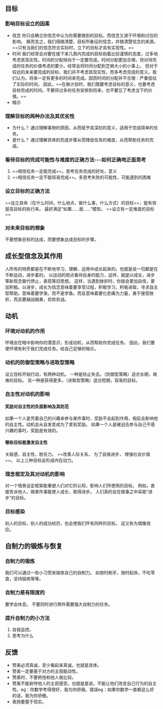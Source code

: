 ## 目标
### 影响目标设立的因素
- 信念
    你只会确立你信念中认为你需要做到的目标。而信念又源于环境和过往的影响。
    换而言之，我们得搞清楚，目标所象征的信念，并搞清楚信念的来源。==只有当我们的信念符合实际时，立下的目标才具有实现性。==
- 时间
    我们经常会对要在接下来几周内完成的目标抱着比较谨慎的态度，过多地考虑其现实性。时间的分配倾向于一定要完成。时间分配更加合理，但对待完成的任务的价值考虑的要少。经常会将时间分配到芝麻大小的小事上。
    但对于较远的未来要完成的目标，我们并不考虑其现实性，而多考虑完成的意义。我们认为，将来一定有更多的时间来完成。因而时间的分配并不合理：严重低估了实际的时间。
    因此，==在做计划时，我们既要考虑目标的意义，也要考虑目标完成的时间。不要将过多的任务安排到将来，也不要忘了考虑当下的价值。==
- 暗示
### 理解目标的两种办法及其优劣性
- 为什么？
    通过理解事物的原因，从而赋予其深刻的意义，适用于完成简单的任务。
- 是什么？
    通过理解具体的完成步骤从而降低任务的难度，从而帮助任务的完成。

### 看待目标的完成可能性与难度的正确方法---如何正确地正面思考
1. ==相信任务一定能完成==。思考任务完成的好处，意义
2. ==相信任务一定不能轻易完成==。多思考失败的可能性，可能遇到的困难

### 设立目标的正确方法
==设立具体（在什么时间，什么地点，做什么事，什么方式）的目标==，能有效提高目标的执行率。
最好满足“如果……就……”模型。
==设立有一定难度的目标==

### 对未来目标的想象
不要想象目标的达成，而要想象达成目标的步骤。

## 成长型信念及其作用
人所有的特质都是在不断地学习，理解，运用中成长起来的。也就是说一切都是在不断运动，进步着的。
以运动的观点看待自身的能力，这样，就是以成长，进步等新观念替代停止，表现等旧思想。
这样，当遇到挫折时，你就会更加自信，更加积极。以进步，成长为信念意味着要享受过程，积极学习，积极进取，寻求自主型帮助。意味着要学渔，而不是学鱼。而且意味着要化悲痛为力量，勇于接受挫折，而且要越战越勇，俞败俞战。

## 动机
### 环境对动机的作用
环境会在暗中影响你的潜意识，形成动机，从而帮助你完成任务。
因此，我们要使环境有利于我们完成任务。给自己足够的暗示。
### 动机的防御型策略与进取型策略
设立目标开始行动，有两种动机。
一种是防止失去。（防御型策略）适合长期，艰难的目标。
另一种是获得更多。（进取型策略）适合短期，容易的目标。
### 自主性对动机的影响
#### 奖励对自主性的负面影响及其防范
如果一个人是凭着自己的兴趣来参与某件事时，奖励不会起到作用，相反会影响他的自主性。动机会从自发变成为了拿到奖励。
如果一个人是被迫去参与自己不感兴趣的事时，奖励是有效的。
#### 哪些目标能激发自主性
关联感，自主性，胜任力。
==改善人际关系，
为了自我进步，
增强社会价值==。
以上三种目标会形成内在动力。

### 理念框定及其对动机的影响
对一个情景设定框架能重塑人们对它的认知，影响人们所使用的目标。
例如，直接告诉他人，做某件事能使人成长，取得进步。
人们真的会在做事之中采取“进步”的目标。

### 目标感染
别人的目标，别人的成功经历，也会使我们怀有同样的目标。
这又称为偶像效应。

## 自制力的锻炼与恢复
### 自制力的锻炼
我们可以通过一些小习惯来锻炼自己的自制力。
如按时刷牙，按时起床，不吃零食，坚持锻炼等等。
### 自制力是有限度的
要学会休息。
不要同时进行两件需要强大自制力的任务。
### 提升自制力的小方法
1. 自我监控。
2. 思考为什么

## 反馈
- 赞美必须真诚，至少看起来真诚，也就是具体。
- 赞美一定要基于对方的主观能动性。
- 赞美时，不要把他和他人做比较。
- 赞美不能剥夺他人的主观感受。也就是是说，不能让他们改变自己行为的自主性。eg：你数学考得很好，我为你骄傲。错误eg：如果你数学一直都这么好的话，我为你骄傲。
- 表扬要基于现实。

